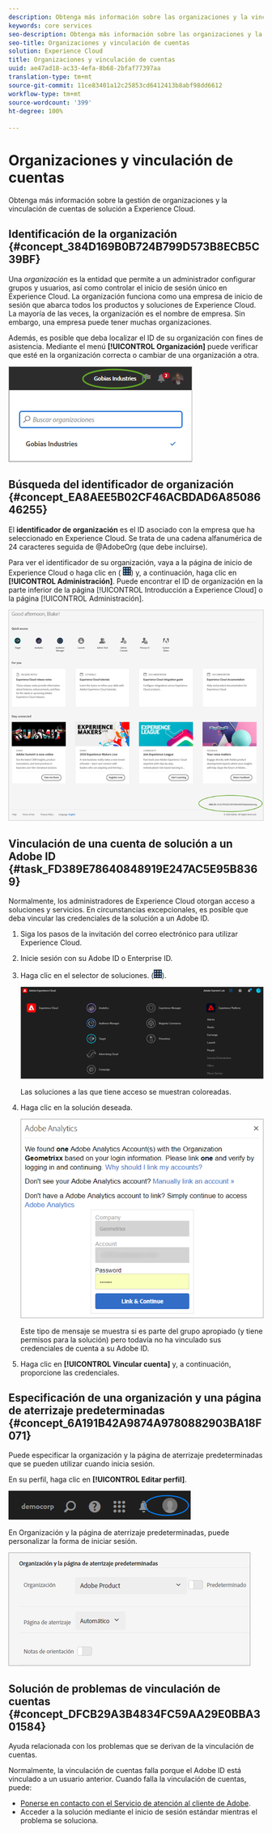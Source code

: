 ```yaml
---
description: Obtenga más información sobre las organizaciones y la vinculación de cuentas de solución a Experience Cloud.
keywords: core services
seo-description: Obtenga más información sobre las organizaciones y la vinculación de cuentas de solución a Experience Cloud.
seo-title: Organizaciones y vinculación de cuentas
solution: Experience Cloud
title: Organizaciones y vinculación de cuentas
uuid: ae47ad18-ac33-4efa-8b68-2bfaf77397aa
translation-type: tm+mt
source-git-commit: 11ce83401a12c25853cd6412413b8abf98dd6612
workflow-type: tm+mt
source-wordcount: '399'
ht-degree: 100%

---
```



# Organizaciones y vinculación de cuentas

Obtenga más información sobre la gestión de organizaciones y la vinculación de cuentas de solución a Experience Cloud.

## Identificación de la organización {#concept_384D169B0B724B799D573B8ECB5C39BF}

Una *organización* es la entidad que permite a un administrador configurar grupos y usuarios, así como controlar el inicio de sesión único en Experience Cloud. La organización funciona como una empresa de inicio de sesión que abarca todos los productos y soluciones de Experience Cloud. La mayoría de las veces, la organización es el nombre de empresa. Sin embargo, una empresa puede tener muchas organizaciones.

Además, es posible que deba localizar el ID de su organización con fines de asistencia. Mediante el menú **[!UICONTROL Organización]** puede verificar que esté en la organización correcta o cambiar de una organización a otra.

![Resultado de los pasos](assets/organization-switch.png)

## Búsqueda del identificador de organización {#concept_EA8AEE5B02CF46ACBDAD6A8508646255}

El **identificador de organización** es el ID asociado con la empresa que ha seleccionado en Experience Cloud. Se trata de una cadena alfanumérica de 24 caracteres seguida de @AdobeOrg (que debe incluirse).

Para ver el identificador de su organización, vaya a la página de inicio de Experience Cloud o haga clic en ( ![](assets/menu-icon.png)) y, a continuación, haga clic en **[!UICONTROL Administración]**. Puede encontrar el ID de organización en la parte inferior de la página [!UICONTROL Introducción a Experience Cloud] o la página [!UICONTROL Administración].

![](assets/administration-page.png)

## Vinculación de una cuenta de solución a un Adobe ID {#task_FD389E78640848919E247AC5E95B8369}

Normalmente, los administradores de Experience Cloud otorgan acceso a soluciones y servicios. En circunstancias excepcionales, es posible que deba vincular las credenciales de la solución a un Adobe ID.

1. Siga los pasos de la invitación del correo electrónico para utilizar Experience Cloud.
1. Inicie sesión con su Adobe ID o Enterprise ID.
1. Haga clic en el selector de soluciones. (![](assets/menu-icon.png)).

   ![](assets/solutions-active.png)

   Las soluciones a las que tiene acceso se muestran coloreadas.
1. Haga clic en la solución deseada.

   ![](assets/analytics-link-accounts.png)

   Este tipo de mensaje se muestra si es parte del grupo apropiado (y tiene permisos para la solución) pero todavía no ha vinculado sus credenciales de cuenta a su Adobe ID.
1. Haga clic en **[!UICONTROL Vincular cuenta]** y, a continuación, proporcione las credenciales.

## Especificación de una organización y una página de aterrizaje predeterminadas {#concept_6A191B42A9874A9780882903BA18F071}

Puede especificar la organización y la página de aterrizaje predeterminadas que se pueden utilizar cuando inicia sesión.

En su perfil, haga clic en **[!UICONTROL Editar perfil]**.

![](assets/edit-profile.png)

En Organización y la página de aterrizaje predeterminadas, puede personalizar la forma de iniciar sesión.

![](assets/default-organization.png)

## Solución de problemas de vinculación de cuentas {#concept_DFCB29A3B4834FC59AA29E0BBA301584}

Ayuda relacionada con los problemas que se derivan de la vinculación de cuentas.

Normalmente, la vinculación de cuentas falla porque el Adobe ID está vinculado a un usuario anterior. Cuando falla la vinculación de cuentas, puede:

* [Ponerse en contacto con el Servicio de atención al cliente de Adobe](https://helpx.adobe.com/es/marketing-cloud/contact-support.html).
* Acceder a la solución mediante el inicio de sesión estándar mientras el problema se soluciona.
